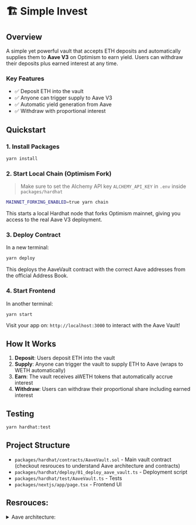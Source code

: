 # 🏗 Simple Invest

## Overview

A simple yet powerful vault that accepts ETH deposits and automatically supplies them to **Aave V3** on Optimism to earn yield. Users can withdraw their deposits plus earned interest at any time.

### Key Features

- ✅ Deposit ETH into the vault
- ✅ Anyone can trigger supply to Aave V3
- ✅ Automatic yield generation from Aave
- ✅ Withdraw with proportional interest

## Quickstart

### 1. Install Packages

```bash
yarn install
```

### 2. Start Local Chain (Optimism Fork)

> Make sure to set the Alchemy API key `ALCHEMY_API_KEY` in `.env` inside `packages/hardhat`

```bash
MAINNET_FORKING_ENABLED=true yarn chain
```

This starts a local Hardhat node that forks Optimism mainnet, giving you access to the real Aave V3 deployment.

### 3. Deploy Contract

In a new terminal:

```bash
yarn deploy
```

This deploys the AaveVault contract with the correct Aave addresses from the official Address Book.

### 4. Start Frontend

In another terminal:

```bash
yarn start
```

Visit your app on: `http://localhost:3000` to interact with the Aave Vault!

## How It Works

1. **Deposit**: Users deposit ETH into the vault
2. **Supply**: Anyone can trigger the vault to supply ETH to Aave (wraps to WETH automatically)
3. **Earn**: The vault receives aWETH tokens that automatically accrue interest
4. **Withdraw**: Users can withdraw their proportional share including earned interest

## Testing

```bash
yarn hardhat:test
```

## Project Structure

- `packages/hardhat/contracts/AaveVault.sol` - Main vault contract (checkout resrouces to understand Aave architecture and contracts)
- `packages/hardhat/deploy/01_deploy_aave_vault.ts` - Deployment script
- `packages/hardhat/test/AaveVault.ts` - Tests
- `packages/nextjs/app/page.tsx` - Frontend UI

## Resrouces: 
<details>

<summary>
    Aave architecture: 
</summary>

<img width="2686" height="1412" alt="image" src="https://github.com/user-attachments/assets/3236574c-d87e-47c3-957d-e2a940276be4" />


</details>
